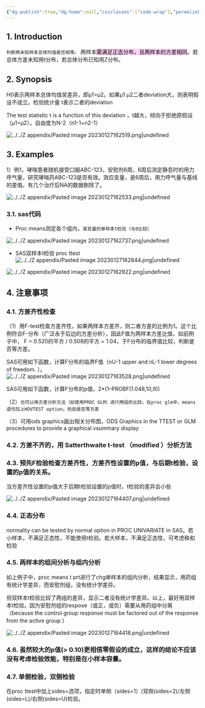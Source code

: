 ```yaml
---
{"dg-publish":true,"dg-home":null,"cssclasses":["code-wrap"],"permalink":"/03 STAT/书中的统计知识/第5章 Two-Sample t-Test/","dgPassFrontmatter":true}
---
```


## 1. Introduction

`判断两未知样本总体均值是否相等。`
两样本<mark style="background: #FFB8EBA6;">需满足正态分布，且两样本的方差相同</mark>。若总体方差未知用t分布，若总体分布已知用Z分布。

## 2. Synopsis

H0表示两样本总体均值吴差异，即µ1=µ2。如果µ1 µ2二者deviation大，则表明假设不成立。检验统计量 t表示二者的deviation

The test statistic t is a function of this deviation ，t越大，倾向于拒绝原假设（µ1=µ2）。自由度为N-2（n1-1+n2-1）

![../../Z appendix/Pasted image 20230127162519.png|undefined](/img/user/Z%20appendix/Pasted%20image%2020230127162519.png)

## 3. Examples

1）例1，哮喘患者随机接受口服ABC-123，安慰剂6周，6周后测定静息时的用力呼气量，研究哮喘药ABC-123是否有效。效应变量，是6周后，用力呼气量与基线的差值。有几个治疗后NA的数据剔除了。

![../../Z appendix/Pasted image 20230127162533.png|undefined](/img/user/Z%20appendix/Pasted%20image%2020230127162533.png)

### 3.1. sas代码

- Proc means测定各个组内，`某变量的单样本t检验（与0比较）`

![../../Z appendix/Pasted image 20230127162737.png|undefined](/img/user/Z%20appendix/Pasted%20image%2020230127162737.png)


- SAS双样本t检验 proc ttest
![../../Z appendix/Pasted image 20230127162844.png|undefined](/img/user/Z%20appendix/Pasted%20image%2020230127162844.png)

![../../Z appendix/Pasted image 20230127162922.png|undefined](/img/user/Z%20appendix/Pasted%20image%2020230127162922.png)

## 4. 注意事项

### 4.1. 方差齐性检查

（1）用F-test检查方差齐性，如果两样本方差齐，则二者方差的比例为1。这个比例符合F-分布（广泛永于后边的方差分析），因此F值为两样本方差比值，如前例子中， F = 0.520的平方 / 0.508的平方 = 1.04，于F分布的临界值比较，判断是否等方差。

SAS可用如下函数，计算F分布的临界F值（nU-1 upper and nL-1 lower degrees of freedom. ）。
![../../Z appendix/Pasted image 20230127163528.png|undefined](/img/user/Z%20appendix/Pasted%20image%2020230127163528.png)


SAS可用如下函数，计算F分布的p值，2*(1–PROBF(1.048,10,9))

（2）`也可以用方差分析方法（如使用PROC GLM）进行两组的比较。在proc glm中，means语句加上HOVTEST option，检验是否等方差`

（3）可用ods graphics画出相关分布图，ODS Graphics in the TTEST or GLM procedures to provide a graphical vsummary display

### 4.2. 方差不齐的，用 Satterthwaite t-test （modified ）分析方法

### 4.3. 预先F检验检查方差齐性，方差齐性设置的p值，与后期t检验，设置的p值的关系。

当方差齐性设置的p值大于后期t检验设置的p值时，t检验的差异会小些

![../../Z appendix/Pasted image 20230127164407.png|undefined](/img/user/Z%20appendix/Pasted%20image%2020230127164407.png)

### 4.4. 正态分布

normality can be tested by normal option in PROC UNIVARIATE in SAS。若小样本，不满足正态性，不能使用t检验。若大样本，不满足正态性，可考虑秩和检验

### 4.5. 两样本的组间分析与组内分析

如上例子中，proc means t prt进行了chg单样本的组内分析，结果显示，用药组有统计学差异，而安慰剂组，没有统计学差异。

但双样本t检验比较了两组的差异，显示二者没有统计学差异。以上，最好用双样本t检验。因为安慰剂组的respose（或正，或负）需要从用药组中分离（because the control group response must be factored out of the response from the active group ）

![../../Z appendix/Pasted image 20230127164418.png|undefined](/img/user/Z%20appendix/Pasted%20image%2020230127164418.png)

### 4.6. 虽然较大的p值(> 0.10)更相信零假设的成立，这样的结论不应该没有考虑检验效能，特别是在小样本容量。

### 4.7. 单侧检验，双侧检验

在proc ttest中加上sides=选项，指定时单侧（sides=1）/双侧(sides=2)/左侧(sides=L)/右侧(sides=U)检验。